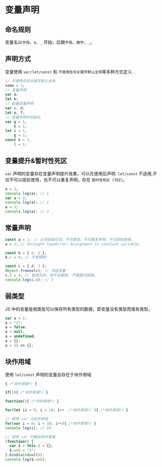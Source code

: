 # 变量声明

## 命名规则

变量名以`字母`、`$`、`_` 开始，后跟`字母`、`数字`、`_`。

## 声明方式

变量使用 `var/let/const` 和 `不使用任何关键字默认全局`等多种方式定义.

```js
// 不使用任何关键字默认全局
some = 1;
// 变量声明
var a;
let b;
// 批量变量声明
var c, d;
let e, f;
// 变量声明并初始化
var g = 1,
    h = 1;
let i = 1,
    g = 1;
const k = 1,
    l = 1;
```

## 变量提升&暂时性死区

`var` 声明的变量存在变量声明提升效果，可以先使用后声明.
`let/const` 不适用,不仅不可以提前使用，也不可以重复声明，存在 `暂时性死区 (TDZ)`。

```js
a = 1;
console.log(a); // 1
var a = 2;
console.log(a); // 2
a = 3;
console.log(a); // 3
```

## 常量声明

```js
const a = 1; // 必须初始化切，不可更改，不可重复声明，不可提前使用。
a = 2; // Uncaught TypeError: Assignment to constant variable.

const b = { c: 2 };
b.c = 4; // 不受限制

const c = { d: 3 };
Object.freeze(c); // 冻结变量
c.d = 4; // 更改失败，但不会报错, 严格模式报错。
console.log(c.d); // 3
```

## 弱类型

JS 中的变量是弱类型可以保存所有类型的数据，即变量没有类型而值有类型。

```js
var a = 1;
a = "1";
a = false;
a = null;
a = undefined;
a = {};
a = () => {};
```

## 块作用域

使用 `let/const` 声明的变量会存在于块作用域

```js
{ /*块作用域*/ }

if(1){ /*块作用域*/ }

function(){ /*块作用域*/ }

for(let ii = 0; i < 10; i++  /*块作用域*/ ){ /*块作用域*/ }

// 使用 var 污染作用域
for(var i = 0; i < 10; i++){ /*块作用域*/ }
console.log(i); // 10

// 使用 var 时模拟块作用域
(function() {
  var $ = this.$ = {};
  $.web = "1";
}.bind(window)());
console.log($.web);
```

